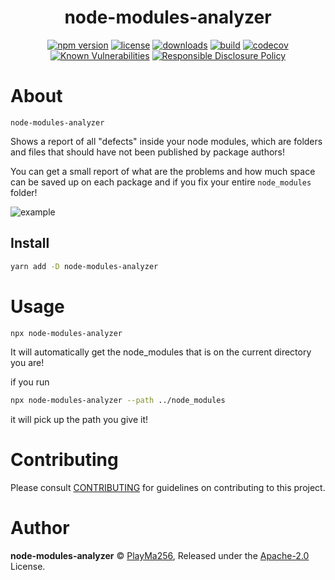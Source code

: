
<p align="center"><h1 align="center">
  node-modules-analyzer
</h1>

<p align="center">
  
</p>

<p align="center">
  <a href="https://www.npmjs.org/package/node-modules-analyzer"><img src="https://badgen.net/npm/v/node-modules-analyzer" alt="npm version"/></a>
  <a href="https://www.npmjs.org/package/node-modules-analyzer"><img src="https://badgen.net/npm/license/node-modules-analyzer" alt="license"/></a>
  <a href="https://www.npmjs.org/package/node-modules-analyzer"><img src="https://badgen.net/npm/dt/node-modules-analyzer" alt="downloads"/></a>
  <a href="https://travis-ci.org/playma256/node-modules-analyzer"><img src="https://badgen.net/travis/playma256/node-modules-analyzer" alt="build"/></a>
  <a href="https://codecov.io/gh/playma256/node-modules-analyzer"><img src="https://badgen.net/codecov/c/github/playma256/node-modules-analyzer" alt="codecov"/></a>
  <a href="https://snyk.io/test/github/playma256/node-modules-analyzer"><img src="https://snyk.io/test/github/playma256/node-modules-analyzer/badge.svg" alt="Known Vulnerabilities"/></a>
  <a href="./SECURITY.md"><img src="https://img.shields.io/badge/Security-Responsible%20Disclosure-yellow.svg" alt="Responsible Disclosure Policy" /></a>
</p>

# About

`node-modules-analyzer`

Shows a report of all "defects" inside your node modules, which are folders and files that should have not been published by package authors!

You can get a small report of what are the problems and how much space can be saved up on each package and if you fix your entire `node_modules` folder!

![example]('./print.png)


## Install

```bash
yarn add -D node-modules-analyzer
```

# Usage

```bash
npx node-modules-analyzer
```

It will automatically get the node_modules that is on the current directory you are!

if you run 
```bash
npx node-modules-analyzer --path ../node_modules
```

it will pick up the path you give it!

# Contributing

Please consult [CONTRIBUTING](./CONTRIBUTING.md) for guidelines on contributing to this project.

# Author

**node-modules-analyzer** © [PlayMa256](https://github.com/playma256), Released under the [Apache-2.0](./LICENSE) License.
